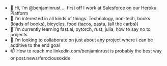 - 👋 Hi, I’m @benjaminrust ... first off I work at Salesforce on our Heroku Platform 
- 👀 I’m interested in all kinds of things. Technology, non-tech, books (loads of books), bicycles, food (tacos, pasta, (all the carbs))
- 🌱 I’m currently learning fast.ai, pytorch, rust, julia, how to say no to projects
- 💞️ I’m looking to collaborate on just about any project where i can be additive to the end goal
- 📫 How to reach me linkedin.com/benjaminrust is probably the best way or post.news/ferociousoxide

<!---
benjaminrust/benjaminrust is a ✨ special ✨ repository because its `README.md` (this file) appears on your GitHub profile.
You can click the Preview link to take a look at your changes.
--->
